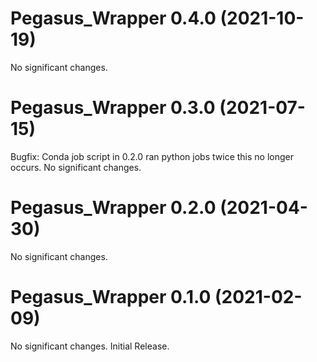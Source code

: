 Pegasus_Wrapper 0.4.0 (2021-10-19)
==================================

No significant changes.


Pegasus_Wrapper 0.3.0 (2021-07-15)
==================================

Bugfix: Conda job script in 0.2.0 ran python jobs twice this no longer occurs.
No significant changes.


Pegasus_Wrapper 0.2.0 (2021-04-30)
==================================

No significant changes.


Pegasus_Wrapper 0.1.0 (2021-02-09)
==================================

No significant changes. Initial Release.
